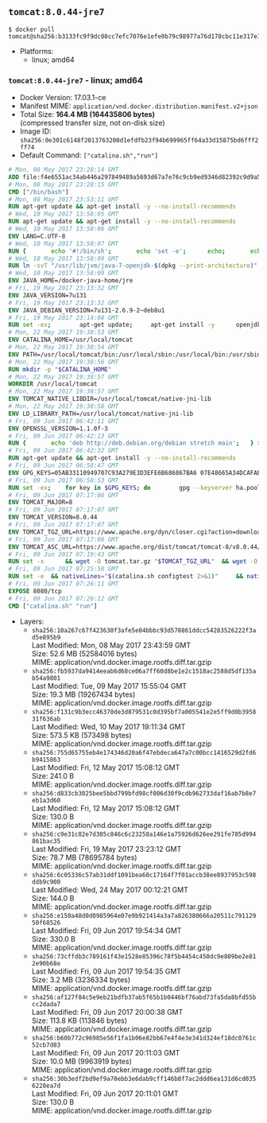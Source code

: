 ## `tomcat:8.0.44-jre7`

```console
$ docker pull tomcat@sha256:b3133fc9f9dc08cc7efc7076e1efe0b79c98977a76d178cbc11e317e10a6d2c1
```

-	Platforms:
	-	linux; amd64

### `tomcat:8.0.44-jre7` - linux; amd64

-	Docker Version: 17.03.1-ce
-	Manifest MIME: `application/vnd.docker.distribution.manifest.v2+json`
-	Total Size: **164.4 MB (164435806 bytes)**  
	(compressed transfer size, not on-disk size)
-	Image ID: `sha256:0e301c6148f2013763200d1efdfb23f94b699965ff64a33d15875bd6fff2ff74`
-	Default Command: `["catalina.sh","run"]`

```dockerfile
# Mon, 08 May 2017 23:28:14 GMT
ADD file:f4e6551ac34ab446a297849489a5693d67a7e76c9cb9ed9346d82392c9d9a5fe in / 
# Mon, 08 May 2017 23:28:15 GMT
CMD ["/bin/bash"]
# Mon, 08 May 2017 23:53:11 GMT
RUN apt-get update && apt-get install -y --no-install-recommends 		ca-certificates 		curl 		wget 	&& rm -rf /var/lib/apt/lists/*
# Wed, 10 May 2017 13:58:05 GMT
RUN apt-get update && apt-get install -y --no-install-recommends 		bzip2 		unzip 		xz-utils 	&& rm -rf /var/lib/apt/lists/*
# Wed, 10 May 2017 13:58:06 GMT
ENV LANG=C.UTF-8
# Wed, 10 May 2017 13:58:07 GMT
RUN { 		echo '#!/bin/sh'; 		echo 'set -e'; 		echo; 		echo 'dirname "$(dirname "$(readlink -f "$(which javac || which java)")")"'; 	} > /usr/local/bin/docker-java-home 	&& chmod +x /usr/local/bin/docker-java-home
# Wed, 10 May 2017 13:58:09 GMT
RUN ln -svT "/usr/lib/jvm/java-7-openjdk-$(dpkg --print-architecture)" /docker-java-home
# Wed, 10 May 2017 13:58:09 GMT
ENV JAVA_HOME=/docker-java-home/jre
# Fri, 19 May 2017 23:13:32 GMT
ENV JAVA_VERSION=7u131
# Fri, 19 May 2017 23:13:32 GMT
ENV JAVA_DEBIAN_VERSION=7u131-2.6.9-2~deb8u1
# Fri, 19 May 2017 23:14:08 GMT
RUN set -ex; 		apt-get update; 	apt-get install -y 		openjdk-7-jre-headless="$JAVA_DEBIAN_VERSION" 	; 	rm -rf /var/lib/apt/lists/*; 		[ "$(readlink -f "$JAVA_HOME")" = "$(docker-java-home)" ]; 		update-alternatives --get-selections | awk -v home="$(readlink -f "$JAVA_HOME")" 'index($3, home) == 1 { $2 = "manual"; print | "update-alternatives --set-selections" }'; 	update-alternatives --query java | grep -q 'Status: manual'
# Mon, 22 May 2017 19:38:53 GMT
ENV CATALINA_HOME=/usr/local/tomcat
# Mon, 22 May 2017 19:38:54 GMT
ENV PATH=/usr/local/tomcat/bin:/usr/local/sbin:/usr/local/bin:/usr/sbin:/usr/bin:/sbin:/bin
# Mon, 22 May 2017 19:38:56 GMT
RUN mkdir -p "$CATALINA_HOME"
# Mon, 22 May 2017 19:38:57 GMT
WORKDIR /usr/local/tomcat
# Mon, 22 May 2017 19:38:57 GMT
ENV TOMCAT_NATIVE_LIBDIR=/usr/local/tomcat/native-jni-lib
# Mon, 22 May 2017 19:38:58 GMT
ENV LD_LIBRARY_PATH=/usr/local/tomcat/native-jni-lib
# Fri, 09 Jun 2017 06:42:11 GMT
ENV OPENSSL_VERSION=1.1.0f-3
# Fri, 09 Jun 2017 06:42:13 GMT
RUN { 		echo 'deb http://deb.debian.org/debian stretch main'; 	} > /etc/apt/sources.list.d/stretch.list 	&& { 		echo 'Package: *'; 		echo 'Pin: release n=stretch'; 		echo 'Pin-Priority: -10'; 		echo; 		echo 'Package: openssl libssl*'; 		echo "Pin: version $OPENSSL_VERSION"; 		echo 'Pin-Priority: 990'; 	} > /etc/apt/preferences.d/stretch-openssl
# Fri, 09 Jun 2017 06:42:32 GMT
RUN apt-get update && apt-get install -y --no-install-recommends 		libapr1 		openssl="$OPENSSL_VERSION" 	&& rm -rf /var/lib/apt/lists/*
# Fri, 09 Jun 2017 06:58:47 GMT
ENV GPG_KEYS=05AB33110949707C93A279E3D3EFE6B686867BA6 07E48665A34DCAFAE522E5E6266191C37C037D42 47309207D818FFD8DCD3F83F1931D684307A10A5 541FBE7D8F78B25E055DDEE13C370389288584E7 61B832AC2F1C5A90F0F9B00A1C506407564C17A3 713DA88BE50911535FE716F5208B0AB1D63011C7 79F7026C690BAA50B92CD8B66A3AD3F4F22C4FED 9BA44C2621385CB966EBA586F72C284D731FABEE A27677289986DB50844682F8ACB77FC2E86E29AC A9C5DF4D22E99998D9875A5110C01C5A2F6059E7 DCFD35E0BF8CA7344752DE8B6FB21E8933C60243 F3A04C595DB5B6A5F1ECA43E3B7BBB100D811BBE F7DA48BB64BCB84ECBA7EE6935CD23C10D498E23
# Fri, 09 Jun 2017 06:58:53 GMT
RUN set -ex; 	for key in $GPG_KEYS; do 		gpg --keyserver ha.pool.sks-keyservers.net --recv-keys "$key"; 	done
# Fri, 09 Jun 2017 07:17:06 GMT
ENV TOMCAT_MAJOR=8
# Fri, 09 Jun 2017 07:17:07 GMT
ENV TOMCAT_VERSION=8.0.44
# Fri, 09 Jun 2017 07:17:07 GMT
ENV TOMCAT_TGZ_URL=https://www.apache.org/dyn/closer.cgi?action=download&filename=tomcat/tomcat-8/v8.0.44/bin/apache-tomcat-8.0.44.tar.gz
# Fri, 09 Jun 2017 07:17:08 GMT
ENV TOMCAT_ASC_URL=https://www.apache.org/dist/tomcat/tomcat-8/v8.0.44/bin/apache-tomcat-8.0.44.tar.gz.asc
# Fri, 09 Jun 2017 07:19:43 GMT
RUN set -x 		&& wget -O tomcat.tar.gz "$TOMCAT_TGZ_URL" 	&& wget -O tomcat.tar.gz.asc "$TOMCAT_ASC_URL" 	&& gpg --batch --verify tomcat.tar.gz.asc tomcat.tar.gz 	&& tar -xvf tomcat.tar.gz --strip-components=1 	&& rm bin/*.bat 	&& rm tomcat.tar.gz* 		&& nativeBuildDir="$(mktemp -d)" 	&& tar -xvf bin/tomcat-native.tar.gz -C "$nativeBuildDir" --strip-components=1 	&& nativeBuildDeps=" 		dpkg-dev 		gcc 		libapr1-dev 		libssl-dev 		make 		openjdk-${JAVA_VERSION%%[-~bu]*}-jdk=$JAVA_DEBIAN_VERSION 	" 	&& apt-get update && apt-get install -y --no-install-recommends $nativeBuildDeps && rm -rf /var/lib/apt/lists/* 	&& ( 		export CATALINA_HOME="$PWD" 		&& cd "$nativeBuildDir/native" 		&& gnuArch="$(dpkg-architecture --query DEB_BUILD_GNU_TYPE)" 		&& ./configure 			--build="$gnuArch" 			--libdir="$TOMCAT_NATIVE_LIBDIR" 			--prefix="$CATALINA_HOME" 			--with-apr="$(which apr-1-config)" 			--with-java-home="$(docker-java-home)" 			--with-ssl=yes 		&& make -j$(nproc) 		&& make install 	) 	&& apt-get purge -y --auto-remove $nativeBuildDeps 	&& rm -rf "$nativeBuildDir" 	&& rm bin/tomcat-native.tar.gz
# Fri, 09 Jun 2017 07:25:50 GMT
RUN set -e 	&& nativeLines="$(catalina.sh configtest 2>&1)" 	&& nativeLines="$(echo "$nativeLines" | grep 'Apache Tomcat Native')" 	&& nativeLines="$(echo "$nativeLines" | sort -u)" 	&& if ! echo "$nativeLines" | grep 'INFO: Loaded APR based Apache Tomcat Native library' >&2; then 		echo >&2 "$nativeLines"; 		exit 1; 	fi
# Fri, 09 Jun 2017 07:26:11 GMT
EXPOSE 8080/tcp
# Fri, 09 Jun 2017 07:26:12 GMT
CMD ["catalina.sh" "run"]
```

-	Layers:
	-	`sha256:10a267c67f423630f3afe5e04bbbc93d578861ddcc54283526222f3ad5e895b9`  
		Last Modified: Mon, 08 May 2017 23:43:59 GMT  
		Size: 52.6 MB (52584016 bytes)  
		MIME: application/vnd.docker.image.rootfs.diff.tar.gzip
	-	`sha256:fb5937da9414eeab6d68ce06a7ff60d8be1e2c1518ac2588d5df135ab54a9801`  
		Last Modified: Tue, 09 May 2017 15:55:04 GMT  
		Size: 19.3 MB (19267434 bytes)  
		MIME: application/vnd.docker.image.rootfs.diff.tar.gzip
	-	`sha256:f131c9b3ecc46370de3d879531c0d395bf7a005541e2e5ff9d0b395831f636ab`  
		Last Modified: Wed, 10 May 2017 19:11:34 GMT  
		Size: 573.5 KB (573498 bytes)  
		MIME: application/vnd.docker.image.rootfs.diff.tar.gzip
	-	`sha256:755d65755eb4e174346d20a6f47ebdeca647a7c00bcc1416529d2fd6b9415863`  
		Last Modified: Fri, 12 May 2017 15:08:12 GMT  
		Size: 241.0 B  
		MIME: application/vnd.docker.image.rootfs.diff.tar.gzip
	-	`sha256:d833cb3025bee5bbd799bfd98cf006d30f9cdb962733daf16ab7b8e7eb1a3d60`  
		Last Modified: Fri, 12 May 2017 15:08:12 GMT  
		Size: 130.0 B  
		MIME: application/vnd.docker.image.rootfs.diff.tar.gzip
	-	`sha256:c9e31c82e7d305c846c6c23258a146e1a75926d626ee291fe785d994861bac35`  
		Last Modified: Fri, 19 May 2017 23:23:12 GMT  
		Size: 78.7 MB (78695784 bytes)  
		MIME: application/vnd.docker.image.rootfs.diff.tar.gzip
	-	`sha256:6c05336c57ab31ddf1091bea68c17164f7f01accb38ee8937953c598ddb9c900`  
		Last Modified: Wed, 24 May 2017 00:12:21 GMT  
		Size: 144.0 B  
		MIME: application/vnd.docker.image.rootfs.diff.tar.gzip
	-	`sha256:e150a48d0d0985964e07e9b921414a3a7a826380666a20511c79112950f68526`  
		Last Modified: Fri, 09 Jun 2017 19:54:34 GMT  
		Size: 330.0 B  
		MIME: application/vnd.docker.image.rootfs.diff.tar.gzip
	-	`sha256:73cffdb3c789161f43e1528e85396c78f5b4454c450dc9e809be2e812e90b68e`  
		Last Modified: Fri, 09 Jun 2017 19:54:35 GMT  
		Size: 3.2 MB (3236334 bytes)  
		MIME: application/vnd.docker.image.rootfs.diff.tar.gzip
	-	`sha256:af127f84c5e9eb21bdfb37ab5f65b1b0446bf76abd73fa5da8bfd55bcc2dada7`  
		Last Modified: Fri, 09 Jun 2017 20:00:38 GMT  
		Size: 113.8 KB (113846 bytes)  
		MIME: application/vnd.docker.image.rootfs.diff.tar.gzip
	-	`sha256:b60b772c96985e56f1fa1b06e82bb67e4f4e3e341d324ef18dc0761c52cb7d83`  
		Last Modified: Fri, 09 Jun 2017 20:11:03 GMT  
		Size: 10.0 MB (9963919 bytes)  
		MIME: application/vnd.docker.image.rootfs.diff.tar.gzip
	-	`sha256:30b3edf2bd9ef9a70ebb3e6dab9cff146b8f7ac2ddd6ea131d6cd0356228ea7d`  
		Last Modified: Fri, 09 Jun 2017 20:11:01 GMT  
		Size: 130.0 B  
		MIME: application/vnd.docker.image.rootfs.diff.tar.gzip
